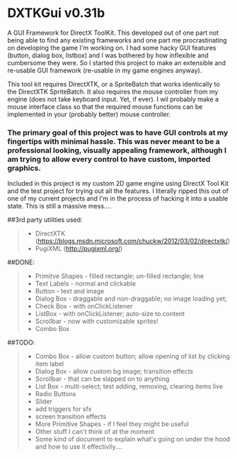 # DXTKGui v0.31b

A GUI Framework for DirectX ToolKit.
This developed out of one part not being able to find any existing frameworks and one part me procrastinating on developing the game I'm working on. I had some hacky GUI features (button, dialog box, listbox) and I was bothered by how inflexible and cumbersome they were. So I started this project to make an extensible and re-usable GUI framework (re-usable in my game engines anyway).

This tool kit requires DirectXTK, or a SpriteBatch that works identically to the DirectXTK SpriteBatch. It also requires the mouse controller from my engine (does not take keyboard input. Yet, if ever). I wil probably make a mouse interface class so that the required mouse functions can be implemented in your (probably better) mouse controller.

### The primary goal of this project was to have GUI controls at my fingertips with minimal hassle. This was never meant to be a professional looking, visually appealing framework, although I am trying to allow every control to have custom, imported graphics.


Included in this project is my custom 2D game engine using DirectX Tool Kit and the test project for trying out all the features.
I literally ripped this out of one of my current projects and I'm in the process of hacking it into a usable state.
This is still a massive mess....


##3rd party utilities used:
>- DirectXTK (https://blogs.msdn.microsoft.com/chuckw/2012/03/02/directxtk/)
>- PugiXML (http://pugixml.org/)


##DONE:
>- Primitve Shapes - filled rectangle; un-filled rectangle; line
>- Text Labels - normal and clickable
>- Button - text and image
>- Dialog Box - draggable and non-draggable; no image loading yet;
>- Check Box - with onClickListener
>- ListBox - with onClickListener; auto-size to content
>- Scrollbar - now with customizable sprites!
>- Combo Box


##TODO:
>- Combo Box - allow custom button; allow opening of list by clicking item label
>- Dialog Box - allow custom bg image; transition effects
>- Scrollbar - that can be slapped on to anything
>- List Box - multi-select; test adding, removing, clearing items live
>- Radio Buttons
>- Slider
>- add triggers for sfx
>- screen transition effects
>- More Primitive Shapes - if I feel they might be useful
>- Other stuff I can't think of at the moment
>- Some kind of document to explain what's going on under the hood and how to use it effectivily....

